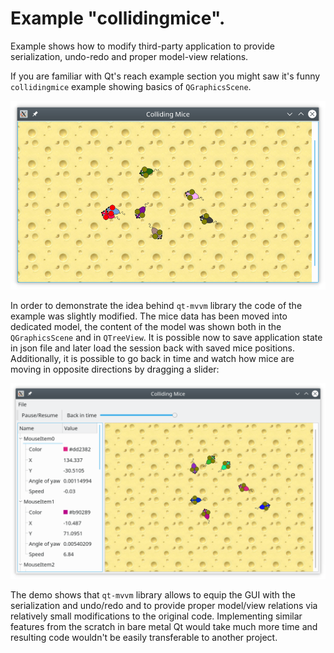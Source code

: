 # Example "collidingmice".

Example shows how to modify third-party application to provide serialization, undo-redo and proper model-view relations.

If you are familiar with Qt's reach example section you might
saw it's funny `collidingmice` example showing basics of
`QGraphicsScene`.

![colliding-mice-before](../../doc/colliding-mice-before.png)

In order to demonstrate the idea behind `qt-mvvm` library the code of the example
was slightly modified. The mice data has been moved into dedicated model,
the content of the model was shown both in the `QGraphicsScene` and in 
`QTreeView`. It is possible now to save application state in json file and later 
load the session back with saved mice positions. Additionally, it is possible
to go back in time  and watch how mice are moving in opposite directions
by dragging a slider:

![colliding-mice-before](../../doc/colliding-mice-after.png)

The demo shows that `qt-mvvm` library allows 
to equip the GUI with the serialization and undo/redo and to provide proper 
model/view relations via relatively small modifications to the original code.
Implementing similar features from the scratch in bare metal Qt would take
much more time and resulting code wouldn't be easily transferable to another project.

